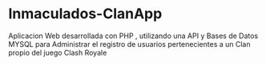 # Inmaculados-ClanApp
Aplicacion Web desarrollada con PHP , utilizando una API y Bases de Datos MYSQL para Administrar el registro de usuarios pertenecientes a un Clan propio del juego Clash Royale
